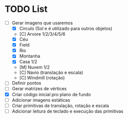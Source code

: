 # TODO List

- [ ] Gerar imagens que usaremos
  - [X] Circulo (Sol e é utilizado para outros objetos)
  - [C] Arvore 1/2/3/4/5/6
  - [X] Céu
  - [X] Field
  - [X] Rio
  - [X] Montanha
  - [X] Casa 1/2
  - [M] Nuvem 1/2
  - [C] Navio (translação e escala)
  - [C] Windmill (rotação)
- [ ] Definir pontos
- [ ] Gerar matrizes de vértices
- [X] Criar código inicial pro plano de fundo
- [ ] Adicionar imagens estáticas
- [ ] Criar primitivas de translação, rotação e escala
- [ ] Adicionar leitura de teclado e execução das primitivas
